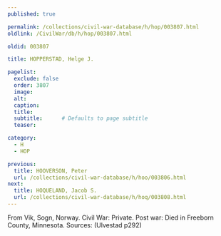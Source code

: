 ```yaml
---
published: true

permalink: /collections/civil-war-database/h/hop/003807.html
oldlink: /CivilWar/db/h/hop/003807.html

oldid: 003807

title: HOPPERSTAD, Helge J.

pagelist:
  exclude: false
  order: 3807
  image: 
  alt:
  caption:
  title:
  subtitle:      # Defaults to page subtitle
  teaser:

category: 
  - H 
  - HOP

previous:
  title: HOOVERSON, Peter
  url: /collections/civil-war-database/h/hoo/003806.html  
next:
  title: HOQUELAND, Jacob S.
  url: /collections/civil-war-database/h/hoq/003808.html   
---
```

From Vik, Sogn, Norway. Civil War: Private. Post war: Died in Freeborn County, Minnesota. Sources: (Ulvestad p292)